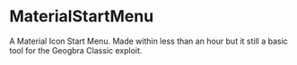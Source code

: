 # MaterialStartMenu
A Material Icon Start Menu. Made within less than an hour but it still a basic tool for the Geogbra Classic exploit.
